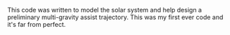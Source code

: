 This code was written to model the solar system and help design a preliminary multi-gravity assist trajectory. This was my first ever code and it's far from perfect.
